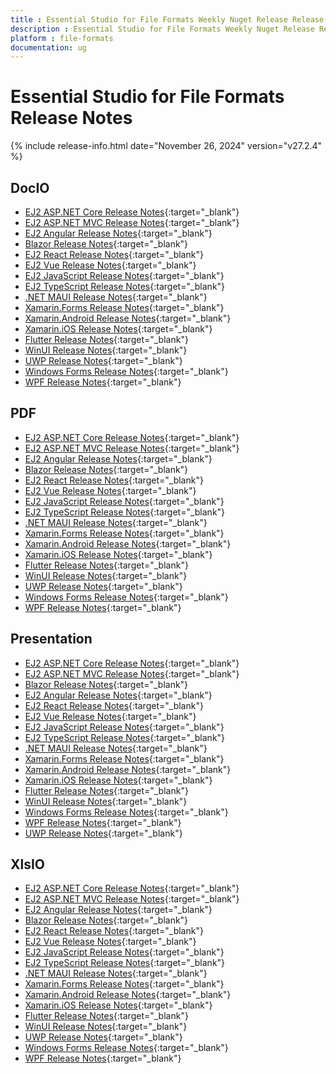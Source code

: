 ```yaml
---
title : Essential Studio for File Formats Weekly Nuget Release Release Notes  
description : Essential Studio for File Formats Weekly Nuget Release Release Notes  
platform : file-formats
documentation: ug
---
```


# Essential Studio for File Formats  Release Notes  

{% include release-info.html date="November 26, 2024" version="v27.2.4" %} 




## DocIO

* [EJ2 ASP.NET Core Release Notes](https://ej2.syncfusion.com/aspnetcore/documentation/release-notes/27.2.4#docio){:target="_blank"}
* [EJ2 ASP.NET MVC Release Notes](https://ej2.syncfusion.com/aspnetmvc/documentation/release-notes/27.2.4#docio){:target="_blank"}
* [EJ2 Angular Release Notes](https://ej2.syncfusion.com/angular/documentation/release-notes/27.2.4#docio){:target="_blank"}
* [Blazor Release Notes](https://blazor.syncfusion.com/documentation/release-notes/27.2.4#docio){:target="_blank"}
* [EJ2 React Release Notes](https://ej2.syncfusion.com/react/documentation/release-notes/27.2.4#docio){:target="_blank"}
* [EJ2 Vue  Release Notes](https://ej2.syncfusion.com/vue/documentation/release-notes/27.2.4#docio){:target="_blank"}
* [EJ2 JavaScript Release Notes](https://ej2.syncfusion.com/javascript/documentation/release-notes/27.2.4#docio){:target="_blank"}
* [EJ2 TypeScript Release Notes](https://ej2.syncfusion.com/documentation/release-notes/27.2.4#docio){:target="_blank"}
* [.NET MAUI Release Notes](/maui/release-notes/v27.2.4#docio){:target="_blank"}
* [Xamarin.Forms Release Notes](/xamarin/release-notes/v27.2.4#docio){:target="_blank"}
* [Xamarin.Android Release Notes](/xamarin-android/release-notes/v27.2.4#docio){:target="_blank"}
* [Xamarin.iOS Release Notes](/xamarin-ios/release-notes/v27.2.4#docio){:target="_blank"}
* [Flutter Release Notes](/flutter/release-notes/v27.2.4#docio){:target="_blank"}
* [WinUI Release Notes](/winui/release-notes/v27.2.4#docio){:target="_blank"}
* [UWP Release Notes](/uwp/release-notes/v27.2.4#docio){:target="_blank"}
* [Windows Forms Release Notes](/windowsforms/release-notes/v27.2.4#docio){:target="_blank"}
* [WPF Release Notes](/wpf/release-notes/v27.2.4#docio){:target="_blank"}



## PDF

* [EJ2 ASP.NET Core Release Notes](https://ej2.syncfusion.com/aspnetcore/documentation/release-notes/27.2.4#pdf){:target="_blank"}
* [EJ2 ASP.NET MVC Release Notes](https://ej2.syncfusion.com/aspnetmvc/documentation/release-notes/27.2.4#pdf){:target="_blank"}
* [EJ2 Angular Release Notes](https://ej2.syncfusion.com/angular/documentation/release-notes/27.2.4#pdf){:target="_blank"}
* [Blazor Release Notes](https://blazor.syncfusion.com/documentation/release-notes/27.2.4#pdf){:target="_blank"}
* [EJ2 React Release Notes](https://ej2.syncfusion.com/react/documentation/release-notes/27.2.4#pdf){:target="_blank"}
* [EJ2 Vue  Release Notes](https://ej2.syncfusion.com/vue/documentation/release-notes/27.2.4#pdf){:target="_blank"}
* [EJ2 JavaScript Release Notes](https://ej2.syncfusion.com/javascript/documentation/release-notes/27.2.4#pdf){:target="_blank"}
* [EJ2 TypeScript Release Notes](https://ej2.syncfusion.com/documentation/release-notes/27.2.4#pdf){:target="_blank"}
* [.NET MAUI Release Notes](/maui/release-notes/v27.2.4#pdf){:target="_blank"}
* [Xamarin.Forms Release Notes](/xamarin/release-notes/v27.2.4#pdf){:target="_blank"}
* [Xamarin.Android Release Notes](/xamarin-android/release-notes/v27.2.4#pdf){:target="_blank"}
* [Xamarin.iOS Release Notes](/xamarin-ios/release-notes/v27.2.4#pdf){:target="_blank"}
* [Flutter Release Notes](/flutter/release-notes/v27.2.4#pdf){:target="_blank"}
* [WinUI Release Notes](/winui/release-notes/v27.2.4#pdf){:target="_blank"}
* [UWP Release Notes](/uwp/release-notes/v27.2.4#pdf){:target="_blank"}
* [Windows Forms Release Notes](/windowsforms/release-notes/v27.2.4#pdf){:target="_blank"}
* [WPF Release Notes](/wpf/release-notes/v27.2.4#pdf){:target="_blank"}


## Presentation

* [EJ2 ASP.NET Core Release Notes](https://ej2.syncfusion.com/aspnetcore/documentation/release-notes/27.2.4#presentation){:target="_blank"}
* [EJ2 ASP.NET MVC Release Notes](https://ej2.syncfusion.com/aspnetmvc/documentation/release-notes/27.2.4#presentation){:target="_blank"}
* [Blazor Release Notes](https://blazor.syncfusion.com/documentation/release-notes/27.2.4#presentation){:target="_blank"}
* [EJ2 Angular Release Notes](https://ej2.syncfusion.com/angular/documentation/release-notes/27.2.4#presentation){:target="_blank"}
* [EJ2 React Release Notes](https://ej2.syncfusion.com/react/documentation/release-notes/27.2.4#presentation){:target="_blank"}
* [EJ2 Vue  Release Notes](https://ej2.syncfusion.com/vue/documentation/release-notes/27.2.4#presentation){:target="_blank"}
* [EJ2 JavaScript Release Notes](https://ej2.syncfusion.com/javascript/documentation/release-notes/27.2.4#presentation){:target="_blank"}
* [EJ2 TypeScript Release Notes](https://ej2.syncfusion.com/documentation/release-notes/27.2.4#presentation){:target="_blank"}
* [.NET MAUI Release Notes](/maui/release-notes/v27.2.4#presentation){:target="_blank"}
* [Xamarin.Forms Release Notes](/xamarin/release-notes/v27.2.4#presentation){:target="_blank"}
* [Xamarin.Android Release Notes](/xamarin-android/release-notes/v27.2.4#presentation){:target="_blank"}
* [Xamarin.iOS Release Notes](/xamarin-ios/release-notes/v27.2.4#presentation){:target="_blank"}
* [Flutter Release Notes](/flutter/release-notes/v27.2.4#presentation){:target="_blank"}
* [WinUI Release Notes](/winui/release-notes/v27.2.4#presentation){:target="_blank"}
* [Windows Forms Release Notes](/windowsforms/release-notes/v27.2.4#presentation){:target="_blank"}
* [WPF Release Notes](/wpf/release-notes/v27.2.4#presentation){:target="_blank"}
* [UWP Release Notes](/uwp/release-notes/v27.2.4#presentation){:target="_blank"}



## XlsIO

* [EJ2 ASP.NET Core Release Notes](https://ej2.syncfusion.com/aspnetcore/documentation/release-notes/27.2.4#xlsio){:target="_blank"}
* [EJ2 ASP.NET MVC Release Notes](https://ej2.syncfusion.com/aspnetmvc/documentation/release-notes/27.2.4#xlsio){:target="_blank"}
* [EJ2 Angular Release Notes](https://ej2.syncfusion.com/angular/documentation/release-notes/27.2.4#xlsio){:target="_blank"}
* [Blazor Release Notes](https://blazor.syncfusion.com/documentation/release-notes/27.2.4#xlsio){:target="_blank"}
* [EJ2 React Release Notes](https://ej2.syncfusion.com/react/documentation/release-notes/27.2.4#xlsio){:target="_blank"}
* [EJ2 Vue  Release Notes](https://ej2.syncfusion.com/vue/documentation/release-notes/27.2.4#xlsio){:target="_blank"}
* [EJ2 JavaScript Release Notes](https://ej2.syncfusion.com/javascript/documentation/release-notes/27.2.4#xlsio){:target="_blank"}
* [EJ2 TypeScript Release Notes](https://ej2.syncfusion.com/documentation/release-notes/27.2.4#xlsio){:target="_blank"}
* [.NET MAUI Release Notes](/maui/release-notes/v27.2.4#xlsio){:target="_blank"}
* [Xamarin.Forms Release Notes](/xamarin/release-notes/v27.2.4#xlsio){:target="_blank"}
* [Xamarin.Android Release Notes](/xamarin-android/release-notes/v27.2.4#xlsio){:target="_blank"}
* [Xamarin.iOS Release Notes](/xamarin-ios/release-notes/v27.2.4#xlsio){:target="_blank"}
* [Flutter Release Notes](/flutter/release-notes/v27.2.4#xlsio){:target="_blank"}
* [WinUI Release Notes](/winui/release-notes/v27.2.4#xlsio){:target="_blank"}
* [UWP Release Notes](/uwp/release-notes/v27.2.4#xlsio){:target="_blank"}
* [Windows Forms Release Notes](/windowsforms/release-notes/v27.2.4#xlsio){:target="_blank"}
* [WPF Release Notes](/wpf/release-notes/v27.2.4#xlsio){:target="_blank"}


